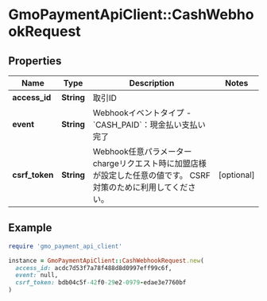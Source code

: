 # GmoPaymentApiClient::CashWebhookRequest

## Properties

| Name | Type | Description | Notes |
| ---- | ---- | ----------- | ----- |
| **access_id** | **String** | 取引ID |  |
| **event** | **String** | Webhookイベントタイプ   - &#x60;CASH_PAID&#x60;：現金払い支払い完了  |  |
| **csrf_token** | **String** | Webhook任意パラメーター   chargeリクエスト時に加盟店様が設定した任意の値です。   CSRF対策のために利用してください。  | [optional] |

## Example

```ruby
require 'gmo_payment_api_client'

instance = GmoPaymentApiClient::CashWebhookRequest.new(
  access_id: acdc7d53f7a78f488d8d0997eff99c6f,
  event: null,
  csrf_token: bdb04c5f-42f0-29e2-0979-edae3e7760bf
)
```

